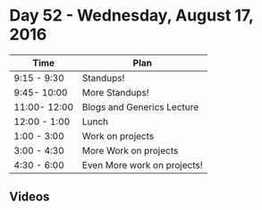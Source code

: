 # Day 52  - Wednesday, August 17, 2016


Time       | Plan     |
----------------|-------
9:15 - 9:30  | Standups!
9:45- 10:00  | More Standups!
11:00- 12:00 | Blogs and Generics Lecture
12:00 - 1:00 | Lunch
1:00 - 3:00  | Work on projects
3:00 - 4:30  | More Work on projects
4:30 - 6:00  | Even More work on projects!

## Videos
